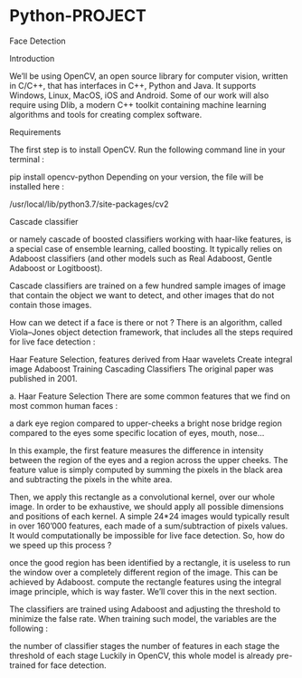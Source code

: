 # Python-PROJECT
Face Detection

Introduction

We’ll be using OpenCV, an open source library for computer vision, written in C/C++, that has interfaces in C++, Python and Java. It supports Windows, Linux, MacOS, iOS and Android. Some of our work will also require using Dlib, a modern C++ toolkit containing machine learning algorithms and tools for creating complex software.

Requirements

The first step is to install OpenCV. Run the following command line in your terminal :

pip install opencv-python
Depending on your version, the file will be installed here :

/usr/local/lib/python3.7/site-packages/cv2

Cascade classifier

or namely cascade of boosted classifiers working with haar-like features, is a special case of ensemble learning, called boosting. It typically relies on Adaboost classifiers (and other models such as Real Adaboost, Gentle Adaboost or Logitboost).

Cascade classifiers are trained on a few hundred sample images of image that contain the object we want to detect, and other images that do not contain those images.

How can we detect if a face is there or not ? There is an algorithm, called Viola–Jones object detection framework, that includes all the steps required for live face detection :

Haar Feature Selection, features derived from Haar wavelets
Create integral image
Adaboost Training
Cascading Classifiers
The original paper was published in 2001.

a. Haar Feature Selection
There are some common features that we find on most common human faces :

a dark eye region compared to upper-cheeks
a bright nose bridge region compared to the eyes
some specific location of eyes, mouth, nose…

In this example, the first feature measures the difference in intensity between the region of the eyes and a region across the upper cheeks. The feature value is simply computed by summing the pixels in the black area and subtracting the pixels in the white area.

Then, we apply this rectangle as a convolutional kernel, over our whole image. In order to be exhaustive, we should apply all possible dimensions and positions of each kernel. A simple 24*24 images would typically result in over 160’000 features, each made of a sum/subtraction of pixels values. It would computationally be impossible for live face detection. So, how do we speed up this process ?

once the good region has been identified by a rectangle, it is useless to run the window over a completely different region of the image. This can be achieved by Adaboost.
compute the rectangle features using the integral image principle, which is way faster. We’ll cover this in the next section.

The classifiers are trained using Adaboost and adjusting the threshold to minimize the false rate. When training such model, the variables are the following :

the number of classifier stages
the number of features in each stage
the threshold of each stage
Luckily in OpenCV, this whole model is already pre-trained for face detection.
